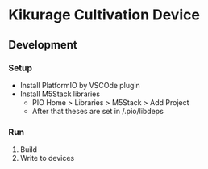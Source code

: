Kikurage Cultivation Device  
===

## Development

### Setup

- Install PlatformIO by VSCOde plugin
- Install M5Stack libraries
  - PIO Home > Libraries > M5Stack > Add Project
  - After that theses are set in /.pio/libdeps

### Run

1. Build
2. Write to devices
